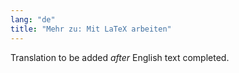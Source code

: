 ```yaml
---
lang: "de"
title: "Mehr zu: Mit LaTeX arbeiten"
---
```

Translation to be added _after_ English text completed.
